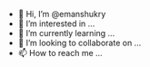 - 👋 Hi, I’m @emanshukry
- 👀 I’m interested in ...
- 🌱 I’m currently learning ...
- 💞️ I’m looking to collaborate on ...
- 📫 How to reach me ...

<!---
emanshukry/emanshukry is a ✨ special ✨ repository because its `README.md` (this file) appears on your GitHub profile.
You can click the Preview link to take a look at your changes.
--->
